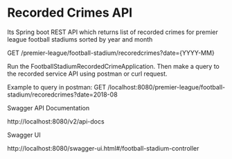 # Recorded Crimes API 

Its Spring boot REST API which returns list of recorded crimes for premier league football stadiums sorted by year and month

GET /premier-league/football-stadium/recoredcrimes?date={YYYY-MM}



Run the FootballStadiumRecordedCrimeApplication.
Then make a query to the recorded service API using postman or curl request. 

Example to query in postman: 
GET /localhost:8080/premier-league/football-stadium/recoredcrimes?date=2018-08


Swagger API Documentation

http://localhost:8080/v2/api-docs

Swagger UI 

http://localhost:8080/swagger-ui.html#/football-stadium-controller








    


